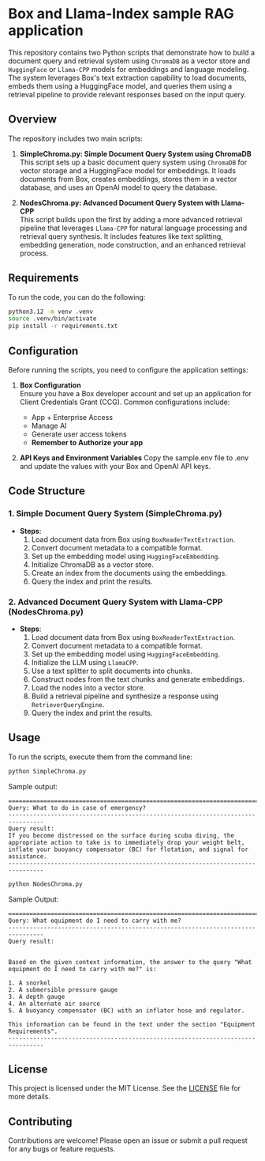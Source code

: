 # Box and Llama-Index sample RAG application

This repository contains two Python scripts that demonstrate how to build a document query and retrieval system using `ChromaDB` as a vector store and `HuggingFace` or `Llama-CPP` models for embeddings and language modeling. The system leverages Box's text extraction capability to load documents, embeds them using a HuggingFace model, and queries them using a retrieval pipeline to provide relevant responses based on the input query.

## Overview

The repository includes two main scripts:

1. **SimpleChroma.py: Simple Document Query System using ChromaDB**  
   This script sets up a basic document query system using `ChromaDB` for vector storage and a HuggingFace model for embeddings. It loads documents from Box, creates embeddings, stores them in a vector database, and uses an OpenAI model to query the database.

2. **NodesChroma.py: Advanced Document Query System with Llama-CPP**  
   This script builds upon the first by adding a more advanced retrieval pipeline that leverages `Llama-CPP` for natural language processing and retrieval query synthesis. It includes features like text splitting, embedding generation, node construction, and an enhanced retrieval process.

## Requirements

To run the code, you can do the following:

```bash
python3.12 -m venv .venv
source .venv/bin/activate
pip install -r requirements.txt
```

## Configuration

Before running the scripts, you need to configure the application settings:

1. **Box Configuration**  
   Ensure you have a Box developer account and set up an application for Client Credentials Grant (CCG). Common configurations include:
   - App + Enterprise Access
   - Manage AI
   - Generate user access tokens
   - **Remember to Authorize your app**

2. **API Keys and Environment Variables**
   Copy the sample.env file to .env and update the values with your Box and OpenAI API keys.

## Code Structure

### 1. **Simple Document Query System (SimpleChroma.py)**

- **Steps**:
  1. Load document data from Box using `BoxReaderTextExtraction`.
  2. Convert document metadata to a compatible format.
  3. Set up the embedding model using `HuggingFaceEmbedding`.
  4. Initialize ChromaDB as a vector store.
  5. Create an index from the documents using the embeddings.
  6. Query the index and print the results.

### 2. **Advanced Document Query System with Llama-CPP (NodesChroma.py)**

- **Steps**:
  1. Load document data from Box using `BoxReaderTextExtraction`.
  2. Convert document metadata to a compatible format.
  3. Set up the embedding model using `HuggingFaceEmbedding`.
  4. Initialize the LLM using `LlamaCPP`.
  5. Use a text splitter to split documents into chunks.
  6. Construct nodes from the text chunks and generate embeddings.
  7. Load the nodes into a vector store.
  8. Build a retrieval pipeline and synthesize a response using `RetrieverQueryEngine`.
  9. Query the index and print the results.

## Usage

To run the scripts, execute them from the command line:

```bash
python SimpleChroma.py
```

Sample output:
```
================================================================================
Query: What to do in case of emergency?
--------------------------------------------------------------------------------
Query result:
If you become distressed on the surface during scuba diving, the appropriate action to take is to immediately drop your weight belt, inflate your buoyancy compensator (BC) for flotation, and signal for assistance.
--------------------------------------------------------------------------------
```

```bash
python NodesChroma.py
```

Sample Output:
```
================================================================================
Query: What equipment do I need to carry with me?
--------------------------------------------------------------------------------
Query result:


Based on the given context information, the answer to the query "What equipment do I need to carry with me?" is:

1. A snorkel
2. A submersible pressure gauge
3. A depth gauge
4. An alternate air source
5. A buoyancy compensator (BC) with an inflator hose and regulator.

This information can be found in the text under the section "Equipment Requirements".
--------------------------------------------------------------------------------
```

## License

This project is licensed under the MIT License. See the [LICENSE](LICENSE) file for more details.

## Contributing

Contributions are welcome! Please open an issue or submit a pull request for any bugs or feature requests.
